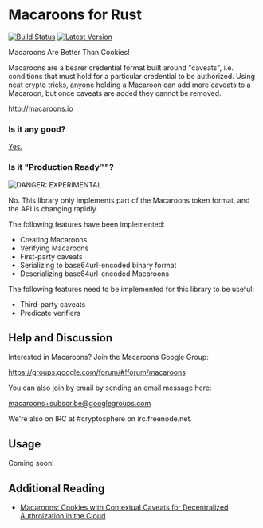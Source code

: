 Macaroons for Rust
==================
[![Build Status](https://travis-ci.org/cryptosphere/rust-macaroons.svg?branch=master)](https://travis-ci.org/cryptosphere/rust-macaroons)
[![Latest Version](https://img.shields.io/crates/v/macaroons.svg)](https://crates.io/crates/macaroons)

Macaroons Are Better Than Cookies!

Macaroons are a bearer credential format built around "caveats", i.e. conditions
that must hold for a particular credential to be authorized. Using neat crypto
tricks, anyone holding a Macaroon can add more caveats to a Macaroon, but once
caveats are added they cannot be removed.

http://macaroons.io

### Is it any good?

[Yes.](http://news.ycombinator.com/item?id=3067434)

### Is it "Production Ready™"?

![DANGER: EXPERIMENTAL](https://raw.github.com/cryptosphere/cryptosphere/master/images/experimental.png)

No. This library only implements part of the Macaroons token format, and the API
is changing rapidly.

The following features have been implemented:

* Creating Macaroons
* Verifying Macaroons
* First-party caveats
* Serializing to base64url-encoded binary format
* Deserializing base64url-encoded Macaroons

The following features need to be implemented for this library to be useful:

* Third-party caveats
* Predicate verifiers

## Help and Discussion

Interested in Macaroons? Join the Macaroons Google Group:

https://groups.google.com/forum/#!forum/macaroons

You can also join by email by sending an email message here:

[macaroons+subscribe@googlegroups.com](mailto:macaroons+subscribe@googlegroups.com)

We're also on IRC at #cryptosphere on irc.freenode.net.

## Usage

Coming soon!

Additional Reading
------------------

* [Macaroons: Cookies with Contextual Caveats for Decentralized Authroization in the Cloud](https://static.googleusercontent.com/media/research.google.com/en/us/pubs/archive/41892.pdf)
